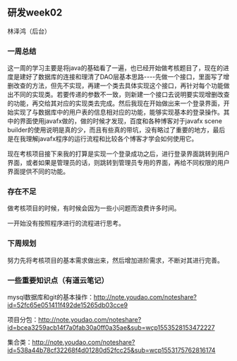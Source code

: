 ## 研发week02

林泽鸿（后台）

### 一周总结

这一周的学习主要是将java的基础看了一遍，也已经开始做考核题目了，现在的进度是建好了数据库的连接和理清了DAO层基本思路----先做一个接口，里面写了增删改查的方法，但先不实现，再建一个类去具体实现这个接口，再针对每个功能做出不同的实现类。若要传递的参数不一致，则新建一个接口去说明要实现增删改查的功能，再交给其对应的实现类去完成。然后我现在开始做出来一个登录界面，开始实现了与数据库中的用户表的信息相对应的功能，能够实现基本的登录操作。其中的界面使用javafx做的，做的时候才发现，百度和各种博客对于javafx scene builder的使用说明是真的少，而且有些真的带坑，没有略过了重要的地方，最后是在我理解javafx程序的运行流程和比较各个博客才学会如何使用它。

现在考核项目接下来我的打算是实现一个登录成功之后，进行登录界面跳转到用户界面，或者如果是管理员的话，则跳转到管理员专用的界面，再给不同权限的用户界面提供不同的功能。

### 存在不足

做考核项目的时候，有时候会因为一些小问题而浪费许多时间。

一开始没有按照程序进行的流程进行思考。

### 下周规划

努力先将考核项目的基本需求做出来，然后增加进阶需求，不断对其进行完善。



### 一些重要知识点（有道云笔记）

mysql数据库和git的基本操作：http://note.youdao.com/noteshare?id=52fc65e051411f492de15265db03cce9

项目分包：http://note.youdao.com/noteshare?id=bcea3259acb14f7a0fab30a0ff0a35ae&sub=wcp1553528153472227

集合类：http://note.youdao.com/noteshare?id=538a44b78cf32268f4d01280d52fcc25&sub=wcp1553175762816174